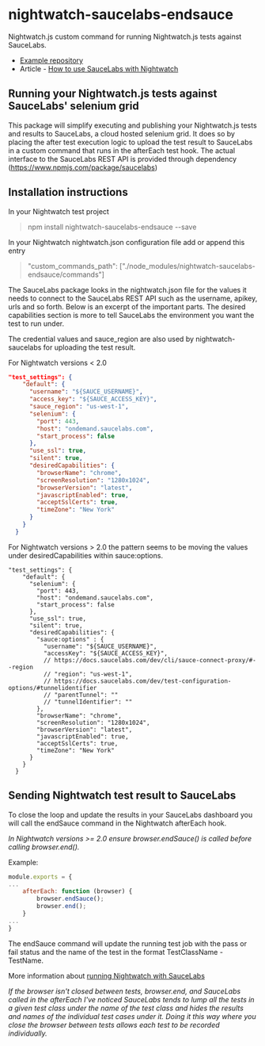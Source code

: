# nightwatch-saucelabs-endsauce

Nightwatch.js custom command for running Nightwatch.js tests against SauceLabs.

- [Example repository](https://github.com/reallymello/nightwatchTutorials/tree/master/sauceLabsExample)
- Article - [How to use SauceLabs with Nightwatch](https://www.davidmello.com/how-to-use-nightwatch-with-saucelabs/)

## Running your Nightwatch.js tests against SauceLabs' selenium grid

This package will simplify executing and publishing your Nightwatch.js tests and results to SauceLabs, a cloud hosted selenium grid. It does so by placing the after test execution logic to upload the test result to SauceLabs in a custom command that runs in the afterEach test hook. The actual interface to the SauceLabs REST API is provided through dependency (https://www.npmjs.com/package/saucelabs)

## Installation instructions

In your Nightwatch test project

> npm install nightwatch-saucelabs-endsauce --save

In your Nightwatch nightwatch.json configuration file add or append this entry

> "custom_commands_path": ["./node_modules/nightwatch-saucelabs-endsauce/commands"]

The SauceLabs package looks in the nightwatch.json file for the values it needs to connect to the SauceLabs REST API such as the username, apikey, urls and so forth. Below is an excerpt of the important parts. The desired capabilities section is more to tell SauceLabs the environment you want the test to run under.

The credential values and sauce_region are also used by nightwatch-saucelabs for uploading the test result.

For Nightwatch versions < 2.0

```json
"test_settings": {
    "default": {
      "username": "${SAUCE_USERNAME}",
      "access_key": "${SAUCE_ACCESS_KEY}",
      "sauce_region": "us-west-1",
      "selenium": {
        "port": 443,
        "host": "ondemand.saucelabs.com",
        "start_process": false
      },
      "use_ssl": true,
      "silent": true,
      "desiredCapabilities": {
        "browserName": "chrome",
        "screenResolution": "1280x1024",
        "browserVersion": "latest",
        "javascriptEnabled": true,
        "acceptSslCerts": true,
        "timeZone": "New York"
      }
    }
  }
```

For Nightwatch versions > 2.0 the pattern seems to be moving the values under desiredCapabilities within sauce:options.

```jsonc
"test_settings": {
    "default": {
      "selenium": {
        "port": 443,
        "host": "ondemand.saucelabs.com",
        "start_process": false
      },
      "use_ssl": true,
      "silent": true,
      "desiredCapabilities": {
        "sauce:options" : {
          "username": "${SAUCE_USERNAME}",
          "accessKey": "${SAUCE_ACCESS_KEY}",
          // https://docs.saucelabs.com/dev/cli/sauce-connect-proxy/#--region
          // "region": "us-west-1",
          // https://docs.saucelabs.com/dev/test-configuration-options/#tunnelidentifier
          // "parentTunnel": ""
          // "tunnelIdentifier": ""
        },
        "browserName": "chrome",
        "screenResolution": "1280x1024",
        "browserVersion": "latest",
        "javascriptEnabled": true,
        "acceptSslCerts": true,
        "timeZone": "New York"
      }
    }
  }
```

## Sending Nightwatch test result to SauceLabs

To close the loop and update the results in your SauceLabs dashboard you will call the endSauce command in the Nightwatch afterEach hook.

_In Nightwatch versions >= 2.0 ensure browser.endSauce() is called before calling browser.end()._

Example:

```js
module.exports = {
...
    afterEach: function (browser) {
        browser.endSauce();
        browser.end();
    }
...
}
```

The endSauce command will update the running test job with the pass or fail status and the name of the test in the format TestClassName - TestName.

More information about [running Nightwatch with SauceLabs](https://www.davidmello.com/how-to-use-nightwatch-with-saucelabs/)

_If the browser isn't closed between tests, browser.end, and SauceLabs called in the afterEach I've noticed SauceLabs tends to lump all the tests in a given test class under the name of the test class and hides the results and names of the individual test cases under it. Doing it this way where you close the browser between tests allows each test to be recorded individually._

